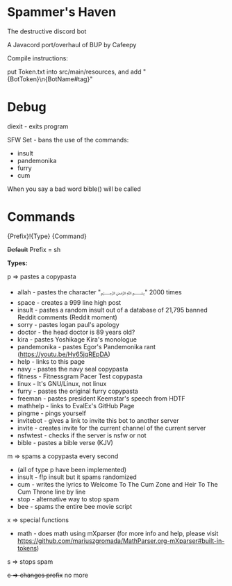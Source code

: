 # Spammer's Haven
The destructive discord bot

A Javacord port/overhaul of BUP by Cafeepy

Compile instructions:

put Token.txt into src/main/resources, 
and add "{BotToken}\n{BotName#tag}"

# Debug

diexit - exits program

SFW Set - bans the use of the commands:
 
 - insult
 - pandemonika
 - furry
 - cum

When you say a bad word bible() will be called
# Commands
{Prefix}!{Type} {Command}

~~Default~~ Prefix = sh

**Types:**

p => pastes a copypasta

 - allah - pastes the character "﷽" 2000 times
 - space - creates a 999 line high post
 - insult - pastes a random insult out of a database of 21,795 banned Reddit comments (Reddit moment)
 - sorry - pastes logan paul's apology
 - doctor - the head doctor is 89 years old?
 - kira - pastes Yoshikage Kira's monologue
 - pandemonika - pastes Egor's Pandemonika rant (https://youtu.be/Hy65jqREpDA)
 - help - links to this page
 - navy - pastes the navy seal copypasta
 - fitness - Fitnessgram Pacer Test copypasta
 - linux - It's GNU/Linux, not linux
 - furry - pastes the original furry copypasta
 - freeman - pastes president Keemstar's speech from HDTF
 - mathhelp - links to EvalEx's GitHub Page
 - pingme - pings yourself
 - invitebot - gives a link to invite this bot to another server
 - invite - creates invite for the current channel of the current server
 - nsfwtest - checks if the server is nsfw or not
 - bible - pastes a bible verse (KJV)

m => spams a copypasta every second

 - (all of type p have been implemented)
 - insult - f!p insult but it spams randomized
 - cum - writes the lyrics to Welcome To The Cum Zone and Heir To The Cum Throne line by line
 - stop - alternative way to stop spam
 - bee - spams the entire bee movie script
 
x => special functions

 - math - does math using mXparser (for more info and help, please visit https://github.com/mariuszgromada/MathParser.org-mXparser#built-in-tokens)

s => stops spam

~~c => changes prefix~~
 no more
